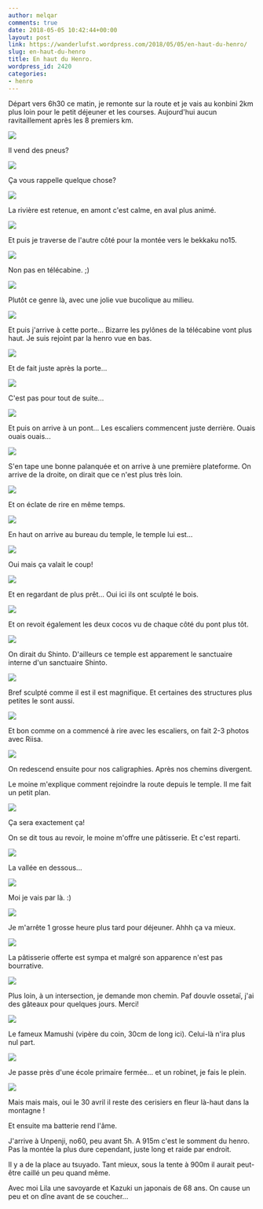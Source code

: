 ```yaml
---
author: melqar
comments: true
date: 2018-05-05 10:42:44+00:00
layout: post
link: https://wanderlufst.wordpress.com/2018/05/05/en-haut-du-henro/
slug: en-haut-du-henro
title: En haut du Henro.
wordpress_id: 2420
categories:
- henro
---
```


Départ vers 6h30 ce matin, je remonte sur la route et je vais au konbini 2km plus loin pour le petit déjeuner et les courses. Aujourd'hui aucun ravitaillement après les 8 premiers km.  
  
![](https://wanderlufst.files.wordpress.com/2018/05/img_20180430_065903-375450253.jpg)  
  
Il vend des pneus?  
  
![](https://wanderlufst.files.wordpress.com/2018/05/img_20180430_074055-1260397791.jpg)  
  
Ça vous rappelle quelque chose?  
  
![](https://wanderlufst.files.wordpress.com/2018/05/img_20180430_085136266575405.jpg)  
  
La rivière est retenue, en amont c'est calme, en aval plus animé.  
  
![](https://wanderlufst.files.wordpress.com/2018/05/img_20180430_090642-672360809.jpg)  
  
Et puis je traverse de l'autre côté pour la montée vers le bekkaku no15.  
  
![](https://wanderlufst.files.wordpress.com/2018/05/img_20180430_0956221620256930.jpg)  
  
Non pas en télécabine. ;)  
  
![](https://wanderlufst.files.wordpress.com/2018/05/img_20180430_101648421035366.jpg)  
  
Plutôt ce genre là, avec une jolie vue bucolique au milieu.  
  
![](https://wanderlufst.files.wordpress.com/2018/05/img_20180430_100637662582093.jpg)  
  
Et puis j'arrive à cette porte... Bizarre les pylônes de la télécabine vont plus haut. Je suis rejoint par la henro vue en bas.  
  
![](https://wanderlufst.files.wordpress.com/2018/05/img_20180430_102107-1685734255.jpg)  
  
Et de fait juste après la porte...  
  
![](https://wanderlufst.files.wordpress.com/2018/05/img_20180430_1028531820360692.jpg)  
  
C'est pas pour tout de suite...  
  
![](https://wanderlufst.files.wordpress.com/2018/05/img_20180430_1034231348601969.jpg)  
  
Et puis on arrive à un pont... Les escaliers commencent juste derrière. Ouais ouais ouais...  
  
![](https://wanderlufst.files.wordpress.com/2018/05/img_20180430_103522-1188327582.jpg)  
  
S'en tape une bonne palanquée et on arrive à une première plateforme. On arrive de la droite, on dirait que ce n'est plus très loin.  
  
![](https://wanderlufst.files.wordpress.com/2018/05/img_20180430_103829310494575.jpg)  
  
Et on éclate de rire en même temps.  
  
![](https://wanderlufst.files.wordpress.com/2018/05/img_20180430_103920-1673061015.jpg)  
  
En haut on arrive au bureau du temple, le temple lui est...  
  
![](https://wanderlufst.files.wordpress.com/2018/05/img_20180430_104713-446939745.jpg)  
  
Oui mais ça valait le coup!  
  
![](https://wanderlufst.files.wordpress.com/2018/05/img_20180430_105341-488263057.jpg)  
  
Et en regardant de plus prêt... Oui ici ils ont sculpté le bois.  
  
![](https://wanderlufst.files.wordpress.com/2018/05/img_20180430_105415-694045153.jpg)  
  
Et on revoit également les deux cocos vu de chaque côté du pont plus tôt.  
  
![](https://wanderlufst.files.wordpress.com/2018/05/img_20180430_1056331412571629.jpg)  
  
On dirait du Shinto. D'ailleurs ce temple est apparement le sanctuaire interne d'un sanctuaire Shinto.  
  
![](https://wanderlufst.files.wordpress.com/2018/05/img_20180430_110926-957621148.jpg)  
  
Bref sculpté comme il est il est magnifique. Et certaines des structures plus petites le sont aussi.  
  
![](https://wanderlufst.files.wordpress.com/2018/05/img_20180430_1118171358846193.jpg)  
  
Et bon comme on a commencé à rire avec les escaliers, on fait 2-3 photos avec Riisa.  
  
![](https://wanderlufst.files.wordpress.com/2018/05/img_20180430_111335522872430.jpg)  
  
On redescend ensuite pour nos caligraphies. Après nos chemins divergent.  
  
Le moine m'explique comment rejoindre la route depuis le temple. Il me fait un petit plan.  
  
![](https://wanderlufst.files.wordpress.com/2018/05/img_20180502_152702116037650.jpg)  
  
Ça sera exactement ça!  
  
On se dit tous au revoir, le moine m'offre une pâtisserie. Et c'est reparti.  
  
![](https://wanderlufst.files.wordpress.com/2018/05/img_20180430_120927-315389779.jpg)  
  
La vallée en dessous...  
  
![](https://wanderlufst.files.wordpress.com/2018/05/img_20180430_1240151297981597.jpg)  
  
Moi je vais par là. :)  
  
![](https://wanderlufst.files.wordpress.com/2018/05/img_20180430_131656-965734963.jpg)  
  
Je m'arrête 1 grosse heure plus tard pour déjeuner. Ahhh ça va mieux.  
  
![](https://wanderlufst.files.wordpress.com/2018/05/img_20180430_133631-520869572.jpg)  
  
La pâtisserie offerte est sympa et malgré son apparence n'est pas bourrative.  
  
![](https://wanderlufst.files.wordpress.com/2018/05/img_20180430_143006-1336715101.jpg)  
  
Plus loin, à un intersection, je demande mon chemin. Paf douvle ossetaï, j'ai des gâteaux pour quelques jours. Merci!  
  
![](https://wanderlufst.files.wordpress.com/2018/05/img_20180430_144104-469484668.jpg)  
  
Le fameux Mamushi (vipère du coin, 30cm de long ici). Celui-là n'ira plus nul part.  
  
![](https://wanderlufst.files.wordpress.com/2018/05/img_20180430_150758176848581.jpg)  
  
Je passe près d'une école primaire fermée... et un robinet, je fais le plein.  
  
![](https://wanderlufst.files.wordpress.com/2018/05/img_20180430_154455-2086441577.jpg)  
  
Mais mais mais, oui le 30 avril il reste des cerisiers en fleur là-haut dans la montagne !  
  
Et ensuite ma batterie rend l'âme.  
  
J'arrive à Unpenji, no60, peu avant 5h. A 915m c'est le somment du henro. Pas la montée la plus dure cependant, juste long et raide par endroit.  
  
Il y a de la place au tsuyado. Tant mieux, sous la tente à 900m il aurait peut-être caillé un peu quand même.  
  
Avec moi Lila une savoyarde et Kazuki un japonais de 68 ans. On cause un peu et on dîne avant de se coucher...
